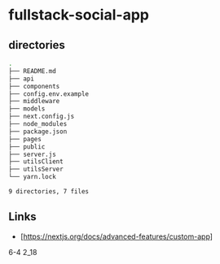 # fullstack-social-app

## directories

```bash
.
├── README.md
├── api
├── components
├── config.env.example
├── middleware
├── models
├── next.config.js
├── node_modules
├── package.json
├── pages
├── public
├── server.js
├── utilsClient
├── utilsServer
└── yarn.lock

9 directories, 7 files
```

## Links

- [https://nextjs.org/docs/advanced-features/custom-app]

6-4 2_18
